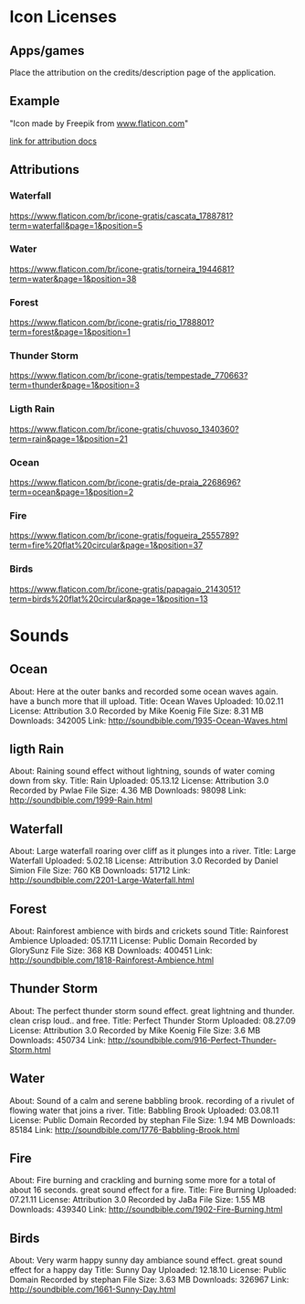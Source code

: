 # Icon Licenses

## Apps/games

Place the attribution on the credits/description page of the application.

## Example

"Icon made by Freepik from www.flaticon.com"

[link for attribution docs](https://support.flaticon.com/hc/en-us/articles/207248209-How-I-must-insert-the-attribution)

## Attributions

### Waterfall

https://www.flaticon.com/br/icone-gratis/cascata_1788781?term=waterfall&page=1&position=5

### Water

https://www.flaticon.com/br/icone-gratis/torneira_1944681?term=water&page=1&position=38

### Forest

https://www.flaticon.com/br/icone-gratis/rio_1788801?term=forest&page=1&position=1

### Thunder Storm

https://www.flaticon.com/br/icone-gratis/tempestade_770663?term=thunder&page=1&position=3

### Ligth Rain

https://www.flaticon.com/br/icone-gratis/chuvoso_1340360?term=rain&page=1&position=21

### Ocean

https://www.flaticon.com/br/icone-gratis/de-praia_2268696?term=ocean&page=1&position=2

### Fire

https://www.flaticon.com/br/icone-gratis/fogueira_2555789?term=fire%20flat%20circular&page=1&position=37

### Birds

https://www.flaticon.com/br/icone-gratis/papagaio_2143051?term=birds%20flat%20circular&page=1&position=13

# Sounds

## Ocean

About: Here at the outer banks and recorded some ocean waves again. have a bunch more that ill upload.
Title: Ocean Waves
Uploaded: 10.02.11
License: Attribution 3.0
Recorded by Mike Koenig
File Size: 8.31 MB
Downloads: 342005
Link: http://soundbible.com/1935-Ocean-Waves.html

## ligth Rain

About: Raining sound effect without lightning, sounds of water coming down from sky.
Title: Rain
Uploaded: 05.13.12
License: Attribution 3.0
Recorded by Pwlae
File Size: 4.36 MB
Downloads: 98098
Link: http://soundbible.com/1999-Rain.html

## Waterfall

About: Large waterfall roaring over cliff as it plunges into a river.
Title: Large Waterfall
Uploaded: 5.02.18
License: Attribution 3.0
Recorded by Daniel Simion
File Size: 760 KB
Downloads: 51712
Link: http://soundbible.com/2201-Large-Waterfall.html

## Forest

About: Rainforest ambience with birds and crickets sound
Title: Rainforest Ambience
Uploaded: 05.17.11
License: Public Domain
Recorded by GlorySunz
File Size: 368 KB
Downloads: 400451
Link: http://soundbible.com/1818-Rainforest-Ambience.html

## Thunder Storm

About: The perfect thunder storm sound effect. great lightning and thunder. clean crisp loud.. and free.
Title: Perfect Thunder Storm
Uploaded: 08.27.09
License: Attribution 3.0
Recorded by Mike Koenig
File Size: 3.6 MB
Downloads: 450734
Link: http://soundbible.com/916-Perfect-Thunder-Storm.html

## Water

About: Sound of a calm and serene babbling brook. recording of a rivulet of flowing water that joins a river.
Title: Babbling Brook
Uploaded: 03.08.11
License: Public Domain
Recorded by stephan
File Size: 1.94 MB
Downloads: 85184
Link: http://soundbible.com/1776-Babbling-Brook.html

## Fire

About: Fire burning and crackling and burning some more for a total of about 16 seconds. great sound effect for a fire.
Title: Fire Burning
Uploaded: 07.21.11
License: Attribution 3.0
Recorded by JaBa
File Size: 1.55 MB
Downloads: 439340
Link: http://soundbible.com/1902-Fire-Burning.html

## Birds

About: Very warm happy sunny day ambiance sound effect. great sound effect for a happy day
Title: Sunny Day
Uploaded: 12.18.10
License: Public Domain
Recorded by stephan
File Size: 3.63 MB
Downloads: 326967
Link: http://soundbible.com/1661-Sunny-Day.html
